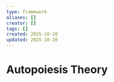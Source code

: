 ```yaml
---
type: framework
aliases: []
creator: []
tags: []
created: 2025-10-20
updated: 2025-10-20
---
```


# Autopoiesis Theory


